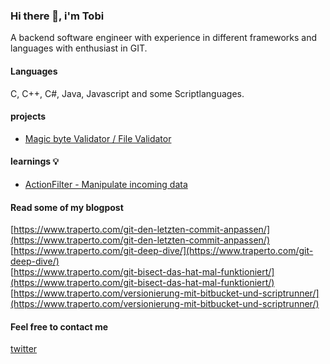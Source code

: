 ### Hi there 👋, i'm Tobi

A backend software engineer with experience in different frameworks and languages with enthusiast in GIT.

#### Languages

C, C++, C#, Java, Javascript and some Scriptlanguages.

#### projects

- [Magic byte Validator / File Validator](https://github.com/neon-JS/MagicBytesValidator)<br>

#### learnings 💡

- [ActionFilter - Manipulate incoming data](https://github.com/kryptobi/ActionFilter)<br>

#### Read some of my blogpost

[https://www.traperto.com/git-den-letzten-commit-anpassen/](https://www.traperto.com/git-den-letzten-commit-anpassen/)<br>
[https://www.traperto.com/git-deep-dive/](https://www.traperto.com/git-deep-dive/)<br>
[https://www.traperto.com/git-bisect-das-hat-mal-funktioniert/](https://www.traperto.com/git-bisect-das-hat-mal-funktioniert/)<br>
[https://www.traperto.com/versionierung-mit-bitbucket-und-scriptrunner/](https://www.traperto.com/versionierung-mit-bitbucket-und-scriptrunner/)<br>

#### Feel free to contact me

[twitter](https://twitter.com/tjnssn)<br>

<!--
**kryptobi/kryptobi** is a ✨ _special_ ✨ repository because its `README.md` (this file) appears on your GitHub profile.

Here are some ideas to get you started:

- 🔭 I’m currently working on ...
- 🌱 I’m currently learning ...
- 👯 I’m looking to collaborate on ...
- 🤔 I’m looking for help with ...
- 💬 Ask me about ...
- 📫 How to reach me: ...
- 😄 Pronouns: ...
- ⚡ Fun fact: ...
-->
